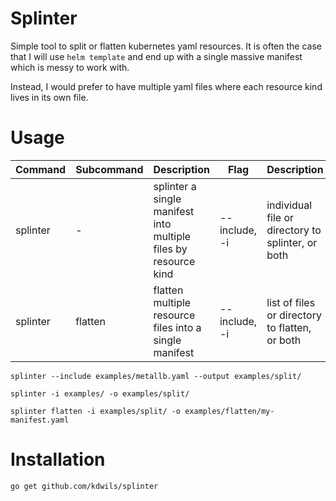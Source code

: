 # Splinter

Simple tool to split or flatten kubernetes yaml resources. It is often the case that I will use `helm template` and end up with a single massive manifest which is messy to work with. 

Instead, I would prefer to have multiple yaml files where each resource kind lives in its own file.

# Usage
| Command | Subcommand | Description | Flag | Description | Flag | Description |  
| --- | ----------- | --- | --- | --- | --- | --- |
| splinter | - | splinter a single manifest into multiple files by resource kind | --include, -i | individual file or directory to splinter, or both  | --output, -o | directory to output manifests to |
| splinter | flatten | flatten multiple resource files into a single manifest | --include, -i | list of files or directory to flatten, or both | --output, -i | path & filename to output manifest to |

`splinter --include examples/metallb.yaml --output examples/split/`

`splinter -i examples/ -o examples/split/`

`splinter flatten -i examples/split/ -o examples/flatten/my-manifest.yaml`

# Installation

`go get github.com/kdwils/splinter`